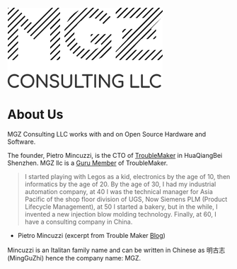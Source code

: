 ![Company Logo](https://github.com/MGZ-LLC/MGZ-LLC/blob/main/media/Logo_MGZ_Consulting_LLC.png?raw=true)

# About Us


MGZ Consulting LLC works with and on Open Source Hardware and Software.

The founder, Pietro Mincuzzi, is the CTO of [TroubleMaker](https://www.troublemaker.team/) in HuaQiangBei Shenzhen. MGZ llc is a [Guru Member](https://www.troublemaker.team/blog/2020/05/26/i-am-a-guru/) of TroubleMaker.

> I started playing with Legos as a kid, electronics by the age of 10, then informatics by the age of 20. By the age of 30, I had my industrial automation company, at 40 I was the technical manager for Asia Pacific of the shop floor division of UGS, Now Siemens PLM (Product Lifecycle Management), at 50 I started a bakery, but in the while, I invented a new injection blow molding technology. Finally, at 60, I have a consulting company in China.
- Pietro Mincuzzi (excerpt from Trouble Maker [Blog](https://www.troublemaker.team/blog/2020/05/26/i-am-a-guru/))

Mincuzzi is an Italitan family name and can be written in Chinese as 明古志 (MingGuZhi) hence the company name: MGZ.
